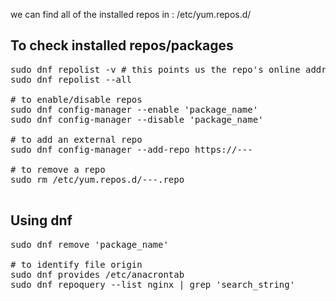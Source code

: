 
we can find all of the installed repos in : /etc/yum.repos.d/

## To check installed repos/packages 
<pre>
sudo dnf repolist -v # this points us the repo's online address 
sudo dnf repolist --all 

# to enable/disable repos 
sudo dnf config-manager --enable 'package_name'
sudo dnf config-manager --disable 'package_name' 

# to add an external repo 
sudo dnf config-manager --add-repo https://---

# to remove a repo 
sudo rm /etc/yum.repos.d/---.repo 

</pre>

## Using dnf
<pre>
sudo dnf remove 'package_name' 

# to identify file origin
sudo dnf provides /etc/anacrontab 
sudo dnf repoquery --list nginx | grep 'search_string' 

</pre>
